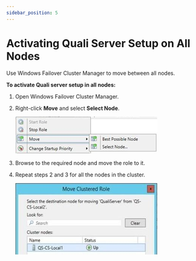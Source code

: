 ```yaml
---
sidebar_position: 5
---
```


# Activating Quali Server Setup on All Nodes

Use Windows Failover Cluster Manager to move between all nodes.

**To activate Quali server setup in all nodes:**

1. Open Windows Failover Cluster Manager.

2. Right-click **Move** and select **Select Node**.
    
    ![](/Images/HA1/Activating-Quali-server-setup.jpg)
    

3. Browse to the required node and move the role to it.
4. Repeat steps 2 and 3 for all the nodes in the cluster.
    
    ![](/Images/HA1/Activating-Quali-server-setup_1_375x189.jpg)